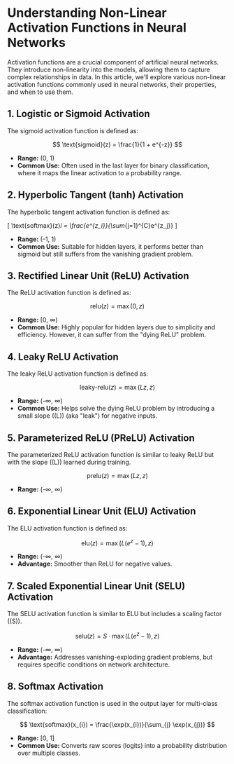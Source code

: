 # Understanding Non-Linear Activation Functions in Neural Networks

Activation functions are a crucial component of artificial neural networks. They introduce non-linearity into the models, allowing them to capture complex relationships in data. In this article, we'll explore various non-linear activation functions commonly used in neural networks, their properties, and when to use them.

## 1. Logistic or Sigmoid Activation

The sigmoid activation function is defined as:

$$
\text{sigmoid}(z) = \frac{1}{1 + e^{-z}}
$$

- **Range:** (0, 1)
- **Common Use:** Often used in the last layer for binary classification, where it maps the linear activation to a probability range.

## 2. Hyperbolic Tangent (tanh) Activation

The hyperbolic tangent activation function is defined as:

\[
\text{softmax}(z)_i = \frac{e^{z_i}}{\sum_{j=1}^{C}e^{z_j}}
\]

- **Range:** (-1, 1)
- **Common Use:** Suitable for hidden layers, it performs better than sigmoid but still suffers from the vanishing gradient problem.

## 3. Rectified Linear Unit (ReLU) Activation

The ReLU activation function is defined as:

$$
\text{relu}(z) = \max(0, z)
$$

- **Range:** [0, ∞)
- **Common Use:** Highly popular for hidden layers due to simplicity and efficiency. However, it can suffer from the "dying ReLU" problem.

## 4. Leaky ReLU Activation

The leaky ReLU activation function is defined as:

$$
\text{leaky-relu}(z) = \max(Lz, z)
$$

- **Range:** (-∞, ∞)
- **Common Use:** Helps solve the dying ReLU problem by introducing a small slope (\(L\)) (aka "leak") for negative inputs.

## 5. Parameterized ReLU (PReLU) Activation

The parameterized ReLU activation function is similar to leaky ReLU but with the slope (\(L\)) learned during training.

$$
\text{prelu}(z) = \max(Lz, z)
$$

- **Range:** (-∞, ∞)

## 6. Exponential Linear Unit (ELU) Activation

The ELU activation function is defined as:

$$
\text{elu}(z) = \max(L(e^z - 1), z)
$$

- **Range:** (-∞, ∞)
- **Advantage:** Smoother than ReLU for negative values.

## 7. Scaled Exponential Linear Unit (SELU) Activation

The SELU activation function is similar to ELU but includes a scaling factor (\(S\)).

$$
\text{selu}(z) = S \cdot \max(L(e^z - 1), z)
$$

- **Range:** (-∞, ∞)
- **Advantage:** Addresses vanishing-exploding gradient problems, but requires specific conditions on network architecture.

## 8. Softmax Activation

The softmax activation function is used in the output layer for multi-class classification:

$$
\text{softmax}(x_{i}) = \frac{\exp(x_{i})}{\sum_{j} \exp(x_{j})}
$$

- **Range:** [0, 1]
- **Common Use:** Converts raw scores (logits) into a probability distribution over multiple classes.
